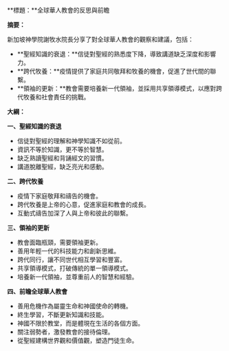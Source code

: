 **標題：**全球華人教會的反思與前瞻

**摘要：**

新加坡神學院謝牧水院長分享了對全球華人教會的觀察和建議，包括：

* **聖經知識的衰退：**信徒對聖經的熟悉度下降，導致講道缺乏深度和影響力。
* **跨代牧養：**疫情提供了家庭共同敬拜和牧養的機會，促進了世代間的聯繫。
* **領袖的更新：**教會需要培養新一代領袖，並採用共享領導模式，以應對跨代牧養和社會責任的挑戰。

**大綱：**

**一、聖經知識的衰退**

* 信徒對聖經的理解和神學知識不如從前。
* 資訊不等於知識，更不等於智慧。
* 缺乏熟讀聖經和背誦經文的習慣。
* 講道脫離聖經，缺乏亮光和感動。

**二、跨代牧養**

* 疫情下家庭敬拜和禱告的機會。
* 跨代牧養是上帝的心意，促進家庭和教會的成長。
* 互動式禱告加深了人與上帝和彼此的聯繫。

**三、領袖的更新**

* 教會面臨瓶頸，需要領袖更新。
* 善用年輕一代的科技能力和創新思維。
* 跨代同行，讓不同世代相互學習和豐富。
* 共享領導模式，打破傳統的單一領導模式。
* 培養新一代領袖，並尊重前人的智慧和經驗。

**四、前瞻全球華人教會**

* 善用危機作為屬靈生命和神國使命的轉機。
* 終生學習，不斷更新知識和技能。
* 神國不限於教堂，而是體現在生活的各個方面。
* 關注弱勢者，激發教會的接待倫理。
* 從聖經建構世界觀和價值觀，塑造門徒生命。